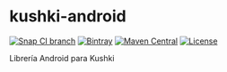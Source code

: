 # kushki-android

[![Snap CI branch](https://img.shields.io/snap-ci/Kushki/kushki-android/master.svg?maxAge=2592000)](https://snap-ci.com/Kushki/kushki-android/branch/master)
[![Bintray](https://img.shields.io/bintray/v/kushki/maven/kushki-android.svg?maxAge=2592000)](https://bintray.com/kushki/maven/kushki-android)
[![Maven Central](https://img.shields.io/maven-central/v/com.kushkipagos/kushki-android.svg?maxAge=2592000)](http://mvnrepository.com/artifact/com.kushkipagos/kushki-android)
[![License](https://img.shields.io/badge/licence-MIT-blue.svg)](https://github.com/Kushki/kushki-android/blob/master/LICENSE.txt)


Librería Android para Kushki
